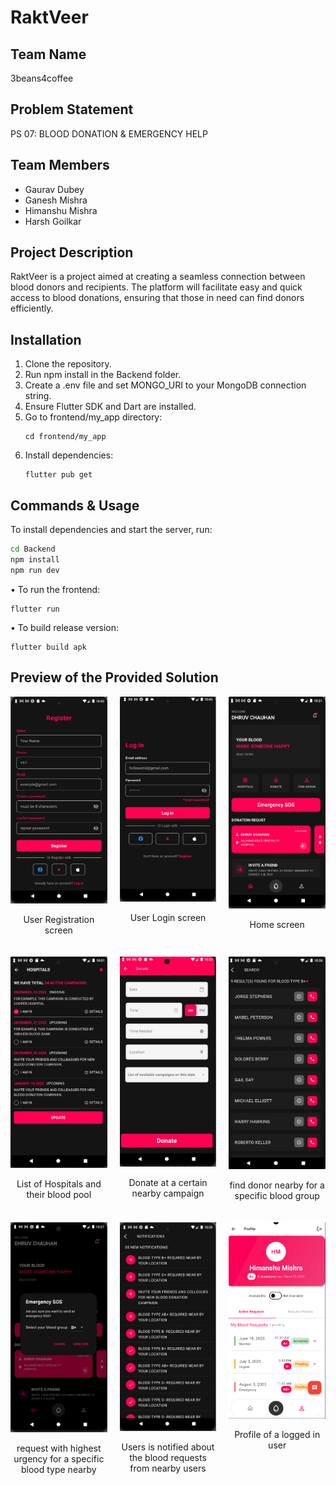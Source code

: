 # RaktVeer

## Team Name
3beans4coffee

## Problem Statement
PS 07: BLOOD DONATION & EMERGENCY HELP

## Team Members
- Gaurav Dubey
- Ganesh Mishra
- Himanshu Mishra
- Harsh Goilkar

## Project Description
RaktVeer is a project aimed at creating a seamless connection between blood donors and recipients. The platform will facilitate easy and quick access to blood donations, ensuring that those in need can find donors efficiently.

## Installation
1. Clone the repository.
2. Run npm install in the Backend folder.
3. Create a .env file and set MONGO_URI to your MongoDB connection string.
4. Ensure Flutter SDK and Dart are installed.
5. Go to frontend/my_app directory:
   ```
   cd frontend/my_app
   ```
6. Install dependencies:
   ```
   flutter pub get
   ```

## Commands & Usage
To install dependencies and start the server, run:
```bash
cd Backend
npm install
npm run dev
```
• To run the frontend:  
  ```
  flutter run
  ```
• To build release version:  
  ```
  flutter build apk
  ```

## Preview of the Provided Solution
<div style="display: grid; grid-template-columns: repeat(3, 1fr); gap: 20px;">
  <div style="text-align: center;">
    <img src="./frontend/my_app/assests/images/Register.jpg" style="width:100%;" />
    <p>User Registration screen</p>
  </div>
  <div style="text-align: center;">
    <img src="./frontend/my_app/assests/images/Login.jpg" style="width:100%;" />
    <p>User Login screen</p>
  </div>
  <div style="text-align: center;">
    <img src="./frontend/my_app/assests/images/Home.jpg" style="width:100%;" />
    <p>Home screen</p>
  </div>
  <div style="text-align: center;">
    <img src="./frontend/my_app/assests/images/Hospitals.jpg" style="width:100%;" />
    <p>List of Hospitals and their blood pool</p>
  </div>
  <div style="text-align: center;">
    <img src="./frontend/my_app/assests/images/Donate.jpg" style="width:100%;" />
    <p>Donate at a certain nearby campaign</p>
  </div>
  <div style="text-align: center;">
    <img src="./frontend/my_app/assests/images/FindDonor.jpg" style="width:100%;" />
    <p>find donor nearby for a specific blood group</p>
  </div>
  <div style="text-align: center;">
    <img src="./frontend/my_app/assests/images/SOSalert.jpg" style="width:100%;" />
    <p>request with highest urgency for a specific blood type nearby</p>
  </div>
  <div style="text-align: center;">
    <img src="./frontend/my_app/assests/images/Notification.jpg" style="width:100%;" />
    <p>Users is notified about the blood requests from nearby users</p>
  </div>
  <div style="text-align: center;">
    <img src="./frontend/my_app/assests/images/UserProfile.png" style="width:100%;" />
    <p>Profile of a logged in user</p>
  </div>
</div>


